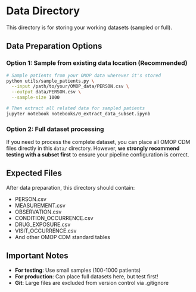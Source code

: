 # Data Directory

This directory is for storing your working datasets (sampled or full).

## Data Preparation Options

### Option 1: Sample from existing data location (Recommended)
```bash
# Sample patients from your OMOP data wherever it's stored
python utils/sample_patients.py \
  --input /path/to/your/OMOP_data/PERSON.csv \
  --output data/PERSON.csv \
  --sample-size 1000

# Then extract all related data for sampled patients
jupyter notebook notebooks/0_extract_data_subset.ipynb
```

### Option 2: Full dataset processing
If you need to process the complete dataset, you can place all OMOP CDM files directly in this `data/` directory. However, **we strongly recommend testing with a subset first** to ensure your pipeline configuration is correct.

## Expected Files

After data preparation, this directory should contain:
- PERSON.csv
- MEASUREMENT.csv
- OBSERVATION.csv
- CONDITION_OCCURRENCE.csv
- DRUG_EXPOSURE.csv
- VISIT_OCCURRENCE.csv
- And other OMOP CDM standard tables

## Important Notes

- **For testing**: Use small samples (100-1000 patients)
- **For production**: Can place full datasets here, but test first!
- **Git**: Large files are excluded from version control via .gitignore